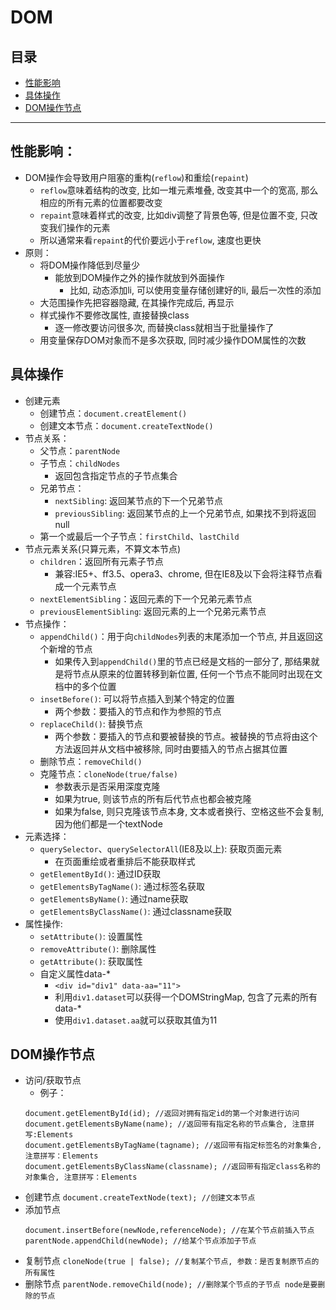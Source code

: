 # DOM
## 目录
* [性能影响](#性能影响)
* [具体操作](#具体操作)
* [DOM操作节点](#DOM操作节点)
***

## 性能影响：
* DOM操作会导致用户阻塞的重构(`reflow`)和重绘(`repaint`)
  * `reflow`意味着结构的改变, 比如一堆元素堆叠, 改变其中一个的宽高, 那么相应的所有元素的位置都要改变
  * `repaint`意味着样式的改变, 比如div调整了背景色等, 但是位置不变, 只改变我们操作的元素
  * 所以通常来看`repaint`的代价要远小于`reflow`, 速度也更快
* 原则：
  * 将DOM操作降低到尽量少
    * 能放到DOM操作之外的操作就放到外面操作 
      * 比如, 动态添加li, 可以使用变量存储创建好的li, 最后一次性的添加
  * 大范围操作先把容器隐藏, 在其操作完成后, 再显示
  * 样式操作不要修改属性, 直接替换class
    * 逐一修改要访问很多次, 而替换class就相当于批量操作了
  * 用变量保存DOM对象而不是多次获取, 同时减少操作DOM属性的次数
## 具体操作
* 创建元素
  * 创建节点：`document.creatElement()`
  * 创建文本节点：`document.createTextNode()`
* 节点关系：
  * 父节点：`parentNode`
  * 子节点：`childNodes`
    * 返回包含指定节点的子节点集合
  * 兄弟节点：
    * `nextSibling`: 返回某节点的下一个兄弟节点
    * `previousSibling`: 返回某节点的上一个兄弟节点, 如果找不到将返回null
  * 第一个或最后一个子节点：`firstChild`、`lastChild`
* 节点元素关系(只算元素，不算文本节点)
  * `children`：返回所有元素子节点
    * 兼容:IE5+、ff3.5、opera3、chrome, 但在IE8及以下会将注释节点看成一个元素节点
  * `nextElementSibling`：返回元素的下一个兄弟元素节点
  * `previousElementSibling`: 返回元素的上一个兄弟元素节点
* 节点操作：
  * `appendChild()`：用于向`childNodes`列表的末尾添加一个节点, 并且返回这个新增的节点
    * 如果传入到`appendChild()`里的节点已经是文档的一部分了, 那结果就是将节点从原来的位置转移到新位置, 
      任何一个节点不能同时出现在文档中的多个位置
  * `insetBefore()`: 可以将节点插入到某个特定的位置
    * 两个参数：要插入的节点和作为参照的节点
  * `replaceChild()`: 替换节点
    * 两个参数：要插入的节点和要被替换的节点。被替换的节点将由这个方法返回并从文档中被移除, 同时由要插入的节点占据其位置
  * 删除节点：`removeChild()`
  * 克隆节点：`cloneNode(true/false)`
    * 参数表示是否采用深度克隆
    * 如果为true, 则该节点的所有后代节点也都会被克隆
    * 如果为false, 则只克隆该节点本身, 文本或者换行、空格这些不会复制, 因为他们都是一个textNode
* 元素选择：
    * `querySelector`、`querySelectorAll`(IE8及以上): 获取页面元素
	    * 在页面重绘或者重排后不能获取样式
    * `getElementById()`: 通过ID获取
    * `getElementsByTagName()`: 通过标签名获取
    * `getElementsByName()`: 通过name获取
    * `getElementsByClassName()`: 通过classname获取
* 属性操作:
    * `setAttribute()`: 设置属性
    * `removeAttribute()`: 删除属性
    * `getAttribute()`: 获取属性
    * 自定义属性data-*
        * `<div id="div1" data-aa="11">`
        * 利用`div1.dataset`可以获得一个DOMStringMap, 包含了元素的所有data-*
        * 使用`div1.dataset.aa`就可以获取其值为11
## DOM操作节点
* 访问/获取节点
  * 例子：
  ```
  document.getElementById(id); //返回对拥有指定id的第一个对象进行访问
  document.getElementsByName(name); //返回带有指定名称的节点集合, 注意拼写:Elements
  document.getElementsByTagName(tagname); //返回带有指定标签名的对象集合, 注意拼写：Elements
  document.getElementsByClassName(classname); //返回带有指定class名称的对象集合, 注意拼写：Elements
  ```
* 创建节点
  `document.createTextNode(text); //创建文本节点`
* 添加节点
  ```
  document.insertBefore(newNode,referenceNode); //在某个节点前插入节点
  parentNode.appendChild(newNode); //给某个节点添加子节点
  ```
* 复制节点
  `cloneNode(true | false); //复制某个节点, 参数：是否复制原节点的所有属性`
* 删除节点
  `parentNode.removeChild(node); //删除某个节点的子节点 node是要删除的节点`



